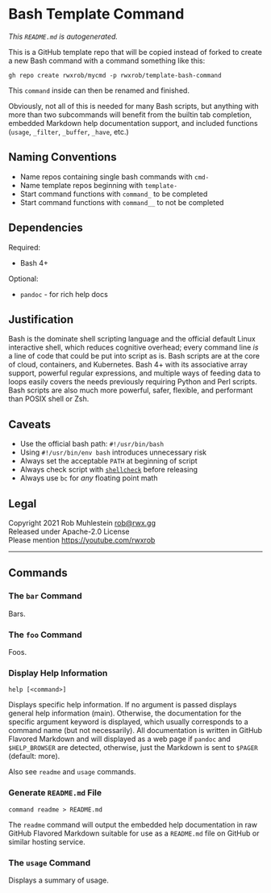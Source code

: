 # Bash Template Command

*This `README.md` is autogenerated.*

This is a GitHub template repo that will be copied instead of forked to
create a new Bash command with a command something like this:

```
gh repo create rwxrob/mycmd -p rwxrob/template-bash-command
```

This `command` inside can then be renamed and finished.

Obviously, not all of this is needed for many Bash scripts, but anything
with more than two subcommands will benefit from the builtin tab
completion, embedded Markdown help documentation support, and included
functions (`usage`, `_filter`, `_buffer`, `_have`, etc.)

## Naming Conventions

* Name repos containing single bash commands with `cmd-`
* Name template repos beginning with `template-`
* Start command functions with `command_` to be completed
* Start command functions with `command__` to not be completed

## Dependencies

Required:

* Bash 4+

Optional:

* `pandoc` - for rich help docs

## Justification

Bash is the dominate shell scripting language and the official default
Linux interactive shell, which reduces cognitive overhead; every command
line *is* a line of code that could be put into script as is. Bash
scripts are at the core of cloud, containers, and Kubernetes. Bash 4+
with its associative array support, powerful regular expressions, and
multiple ways of feeding data to loops easily covers the needs
previously requiring Python and Perl scripts. Bash scripts are also much
more powerful, safer, flexible, and performant than POSIX shell or Zsh.

## Caveats

* Use the official bash path: `#!/usr/bin/bash`
* Using `#!/usr/bin/env bash` introduces unnecessary risk
* Always set the acceptable `PATH` at beginning of script
* Always check script with [`shellcheck`] before releasing
* Always use `bc` for *any* floating point math

[`shellcheck`]: <https://www.shellcheck.net>

## Legal

Copyright 2021 Rob Muhlestein <rob@rwx.gg>  
Released under Apache-2.0 License  
Please mention <https://youtube.com/rwxrob>

----

## Commands

### The `bar` Command

Bars.

### The `foo` Command

Foos.

### Display Help Information

```
help [<command>]
```

Displays specific help information. If no argument is passed displays
general help information (main). Otherwise, the documentation for the
specific argument keyword is displayed, which usually corresponds to
a command name (but not necessarily). All documentation is written in
GitHub Flavored Markdown and will displayed as a web page if `pandoc`
and `$HELP_BROWSER` are detected, otherwise, just the Markdown is sent
to `$PAGER` (default: more).

Also see `readme` and `usage` commands.

### Generate `README.md` File

```
command readme > README.md
```

The `readme` command will output the embedded help documentation in raw
GitHub Flavored Markdown suitable for use as a `README.md` file on
GitHub or similar hosting service.

### The `usage` Command

Displays a summary of usage.

